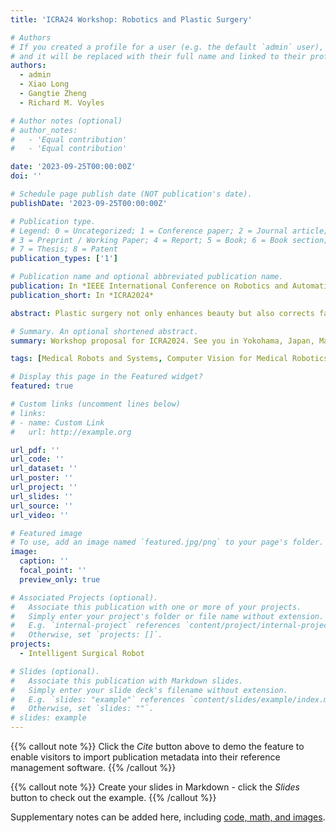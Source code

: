 ```yaml
---
title: 'ICRA24 Workshop: Robotics and Plastic Surgery'

# Authors
# If you created a profile for a user (e.g. the default `admin` user), write the username (folder name) here
# and it will be replaced with their full name and linked to their profile.
authors:
  - admin
  - Xiao Long
  - Gangtie Zheng
  - Richard M. Voyles

# Author notes (optional)
# author_notes:
#   - 'Equal contribution'
#   - 'Equal contribution'

date: '2023-09-25T00:00:00Z'
doi: ''

# Schedule page publish date (NOT publication's date).
publishDate: '2023-09-25T00:00:00Z'

# Publication type.
# Legend: 0 = Uncategorized; 1 = Conference paper; 2 = Journal article;
# 3 = Preprint / Working Paper; 4 = Report; 5 = Book; 6 = Book section;
# 7 = Thesis; 8 = Patent
publication_types: ['1']

# Publication name and optional abbreviated publication name.
publication: In *IEEE International Conference on Robotics and Automation 2024*
publication_short: In *ICRA2024*

abstract: Plastic surgery not only enhances beauty but also corrects facial defects or restores damaged face. Nevertheless, in addition to repetitive labor and often exorbitant costs, conventional manual plastic surgery sometimes brings along imprecise surgical procedures that leave patients with unnatural outcomes, such as distorted eyelids, immobile mouth corners, or even misaligned facial structures. In response to these challenges, robotics researchers and plastic surgeons worldwide have devoted considerable efforts in fields such as facial digital modelling, robotic assistant surgery, intelligent surgical planning, and operation quality evaluation. This workshop welcomes contributions encompassing innovative and interdisciplinary developments in the realm of robotics for enhancing the quality, efficiency, precision and safety of plastic surgeries, such as intelligent operation planning by multi-modal biomedical imaging and machine learning, face organs and tissue compatible robot control and etc.. This workshop aims to serve as a platform for deliberating recent advancements in robotics for plastic surgeries, while also addressing opportunities and crucial challenges that lie ahead in this domain. 

# Summary. An optional shortened abstract.
summary: Workshop proposal for ICRA2024. See you in Yokohama, Japan, May 13-17, 2024! 

tags: [Medical Robots and Systems, Computer Vision for Medical Robotics, Surgical Robotics Planning]

# Display this page in the Featured widget?
featured: true

# Custom links (uncomment lines below)
# links:
# - name: Custom Link
#   url: http://example.org

url_pdf: ''
url_code: ''
url_dataset: ''
url_poster: ''
url_project: ''
url_slides: ''
url_source: ''
url_video: ''

# Featured image
# To use, add an image named `featured.jpg/png` to your page's folder.
image:
  caption: ''
  focal_point: ''
  preview_only: true

# Associated Projects (optional).
#   Associate this publication with one or more of your projects.
#   Simply enter your project's folder or file name without extension.
#   E.g. `internal-project` references `content/project/internal-project/index.md`.
#   Otherwise, set `projects: []`.
projects:
  - Intelligent Surgical Robot

# Slides (optional).
#   Associate this publication with Markdown slides.
#   Simply enter your slide deck's filename without extension.
#   E.g. `slides: "example"` references `content/slides/example/index.md`.
#   Otherwise, set `slides: ""`.
# slides: example
---
```


{{% callout note %}}
Click the _Cite_ button above to demo the feature to enable visitors to import publication metadata into their reference management software.
{{% /callout %}}

{{% callout note %}}
Create your slides in Markdown - click the _Slides_ button to check out the example.
{{% /callout %}}

Supplementary notes can be added here, including [code, math, and images](https://wowchemy.com/docs/writing-markdown-latex/).
